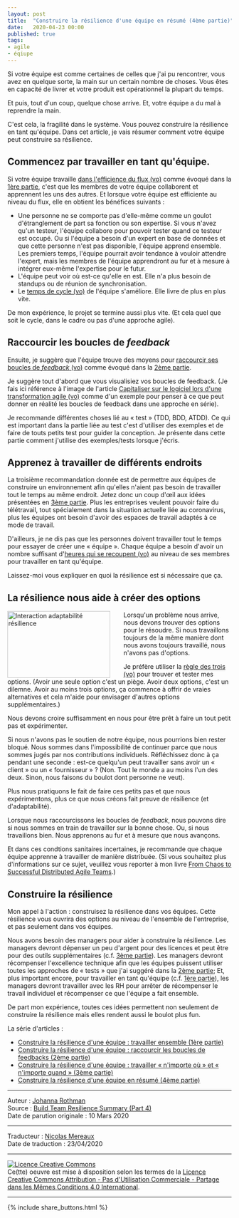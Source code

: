 ```yaml
---
layout: post
title:  "Construire la résilience d'une équipe en résumé (4ème partie)"
date:   2020-04-23 00:00
published: true
tags:
- agile
- éqiupe
---
```


Si votre équipe est comme certaines de celles que j'ai pu rencontrer, vous avez en quelque sorte, la main sur un certain nombre de choses. Vous êtes en capacité de livrer et votre produit est opérationnel la plupart du temps.

Et puis, tout d'un coup, quelque chose arrive. Et, votre équipe a du mal à reprendre la main.

C'est cela, la fragilité dans le système. Vous pouvez construire la résilience en tant qu'équipe. Dans cet article, je vais résumer comment votre équipe peut construire sa résilience.

## Commencez par travailler en tant qu'équipe.

Si votre équipe travaille [dans l'efficience du flux (vo)](https://www.jrothman.com/mpd/agile/2015/09/resource-efficiency-vs-flow-efficiency-part-5-how-flow-changes-everything/) comme évoqué dans la [1ère partie](http://www.les-traducteurs-agiles.org/2020/03/18/construire-la-resilience-d-une-equipe-travailler-ensemble-1ere-partie.html), c'est que les membres de votre équipe collaborent et apprennent les uns des autres. Et lorsque votre équipe est efficiente au niveau du flux, elle en obtient les bénéfices suivants :

* Une personne ne se comporte pas d'elle-même comme un goulot d'étranglement de part sa fonction ou son expertise. Si vous n'avez qu'un testeur, l'équipe collabore pour pouvoir tester quand ce testeur est occupé. Ou si l'équipe a besoin d'un expert en base de données et que cette personne n'est pas disponible, l'équipe apprend ensemble. Les premiers temps, l'équipe pourrait avoir tendance à vouloir attendre l'expert, mais les membres de l'équipe apprendront au fur et à mesure à intégrer eux-même l'expertise pour le futur.
* L'équipe peut voir où est-ce qu'elle en est. Elle n'a plus besoin de standups ou de réunion de synchronisation.
* Le [temps de cycle (vo)](https://www.jrothman.com/mpd/project-management/2019/09/measure-cycle-time-not-velocity/) de l'équipe s'améliore. Elle livre de plus en plus vite.

De mon expérience, le projet se termine aussi plus vite. (Et cela quel que soit le cycle, dans le cadre ou pas d'une approche agile).

## Raccourcir les boucles de _feedback_

Ensuite, je suggère que l'équipe trouve des moyens pour [raccourcir ses boucles de _feedback_ (vo)](https://www.jrothman.com/mpd/2019/05/product-roles-part-6-shorten-feedback-loops/) comme évoqué dans la [2ème partie](http://www.les-traducteurs-agiles.org/2020/03/31/construire-la-resilience-d-une-equipe-raccourcir-les-boucles-de-feedbacks-2eme-partie.html).

Je suggère tout d'abord que vous visualisiez vos boucles de feedback. (Je fais ici référence à l'image de l'article [Capitaliser sur le logiciel lors d'une transformation agile (vo)](https://www.jrothman.com/mpd/management/2020/02/capitalizing-software-during-an-agile-transformation/) comme d'un exemple pour penser à ce que peut donner en réalité les boucles de feedback dans une approche en série).

Je recommande différentes choses lié au « test » (TDD, BDD, ATDD). Ce qui est important dans la partie liée au test c'est d'utiliser des exemples et de faire de touts petits test pour guider la conception. Je présente dans cette partie comment j'utilise des exemples/tests lorsque j'écris.

## Apprenez à travailler de différents endroits

La troisième recommandation donnée est de permettre aux équipes de construire un environnement afin qu'elles n'aient pas besoin de travailler tout le temps au même endroit. Jetez donc un coup d'œil aux idées présentées en [3ème partie](http://www.les-traducteurs-agiles.org/2020/04/08/construire-la-resilience-d-une-equipe-travailler-n-importe-ou-et-n-importe-quand-3eme-partie.html). Plus les entreprises veulent pouvoir faire du télétravail, tout spécialement dans la situation actuelle liée au coronavirus, plus les équipes ont besoin d'avoir des espaces de travail adaptés à ce mode de travail.

D'ailleurs, je ne dis pas que les personnes doivent travailler tout le temps pour essayer de créer une « équipe ». Chaque équipe a besoin d'avoir un nombre suffisant d'[heures qui se recoupent (vo)](https://www.jrothman.com/pragmaticmanager/2019/05/hours-of-overlap-the-first-principle-of-successful-distributed-teams/) au niveau de ses membres pour travailler en tant qu'équipe.

Laissez-moi vous expliquer en quoi la résilience est si nécessaire que ça.

## La résilience nous aide à créer des options

<div align="left" style="float:left; padding-right:30px" >
  <a href="{{ site.url }}assets/johanna/InterplayAdaptabilityResilience-fr.png"><img title="Interaction adaptabilité résilience" src="{{ site.url }}assets/johanna/InterplayAdaptabilityResilience-fr.png" width="231px" height="150px"/></a></div>

Lorsqu'un problème nous arrive, nous devons trouver des options pour le résoudre. Si nous travaillons toujours de la même manière dont nous avons toujours travaillé, nous n'avons pas d'options.

Je préfère utiliser la [règle des trois (vo)](https://www.jrothman.com/pragmaticmanager/2011/06/solving-problems-with-the-rule-of-three/) pour trouver et tester mes options. (Avoir une seule option c'est un piège. Avoir deux options, c'est un dilemne. Avoir au moins trois options, ça commence à offrir de vraies alternatives et cela m'aide pour envisager d'autres options supplémentaires.)

Nous devons croire suffisamment en nous pour être prêt à faire un tout petit pas et expérimenter.

Si nous n'avons pas le soutien de notre équipe, nous pourrions bien rester bloqué. Nous sommes dans l'impossibilité de continuer parce que nous sommes jugés par nos contributions individuels. Réfléchissez donc à ça pendant une seconde : est-ce quelqu'un peut travailler sans avoir un « client » ou un « fournisseur » ? (Non. Tout le monde a au moins l'un des deux. Sinon, nous faisons du boulot dont personne ne veut).

Plus nous pratiquons le fait de faire ces petits pas et que nous expérimentons, plus ce que nous créons fait preuve de  résilience (et d'adaptabilité).

Lorsque nous raccourcissons les boucles de _feedback_, nous pouvons dire si nous sommes en train de travailler sur la bonne chose. Ou, si nous travaillons bien. Nous apprenons au fur et à mesure que nous avançons.

Et dans ces condtions sanitaires incertaines, je recommande que chaque équipe apprenne à travailler de manière distribuée. (Si vous souhaitez plus d'informations sur ce sujet, veuillez vous reporter à mon livre [From Chaos to Successful Distributed Agile Teams](https://www.jrothman.com/books/from-chaos-to-successful-distributed-agile-teams-collaborate-to-deliver/).)

## Construire la résilience

Mon appel à l'action : construisez la résilience dans vos équipes. Cette résilience vous ouvrira des options au niveau de l'ensemble de l'entreprise, et pas seulement dans vos équipes.

Nous avons besoin des managers pour aider à construire la résilience. Les managers devront dépenser un peu d'argent pour des licences et peut être pour des outils supplémentaires (c.f. [3ème partie](http://www.les-traducteurs-agiles.org/2020/04/08/construire-la-resilience-d-une-equipe-travailler-n-importe-ou-et-n-importe-quand-3eme-partie.html)). Les managers devront récompenser l'excellence technique afin que les équipes puissent utiliser toutes les approches de « tests » que j'ai suggéré dans la [2ème partie](http://www.les-traducteurs-agiles.org/2020/03/31/construire-la-resilience-d-une-equipe-raccourcir-les-boucles-de-feedbacks-2eme-partie.html); Et, plus important encore, pour travailler en tant qu'équipe (c.f. [1ère partie](http://www.les-traducteurs-agiles.org/2020/03/18/construire-la-resilience-d-une-equipe-travailler-ensemble-1ere-partie.html)), les managers devront travailler avec les RH pour arrêter de récompenser le travail individuel et récompenser ce que l'équipe a fait ensemble.

De part mon expérience, toutes ces idées permettent non seulement de construire la résilience mais elles rendent aussi le boulot plus fun.

La série d'articles :

* [Construire la résilience d'une équipe : travailler ensemble (1ère partie)](http://www.les-traducteurs-agiles.org/2020/03/18/construire-la-resilience-d-une-equipe-travailler-ensemble-1ere-partie.html)
* [Construire la résilience d'une équipe : raccourcir les boucles de feedbacks (2ème partie)](http://www.les-traducteurs-agiles.org/2020/03/31/construire-la-resilience-d-une-equipe-raccourcir-les-boucles-de-feedbacks-2eme-partie.html)
* [Construire la résilience d'une équipe : travailler « n'importe où » et « n'importe quand » (3ème partie)](http://www.les-traducteurs-agiles.org/2020/04/08/construire-la-resilience-d-une-equipe-travailler-n-importe-ou-et-n-importe-quand-3eme-partie.html)
* [Construire la résilience d'une équipe en résumé (4ème partie)](http://www.les-traducteurs-agiles.org/2020/04/23/construire-la-resilience-d-une-equipe-en-resume-4eme-partie.html)


---
Auteur : [Johanna Rothman](https://www.createadaptablelife.com/about)  
Source : [Build Team Resilience Summary (Part 4)](https://www.jrothman.com/mpd/management/2020/03/build-team-resilience-summary-part-4/)  
Date de parution originale : 10 Mars 2020  

---
Traducteur : [Nicolas Mereaux](http://www.les-traducteurs-agiles.org/traducteurs/)  
Date de traduction : 23/04/2020  

---

<a rel="license" href="http://creativecommons.org/licenses/by-nc-sa/4.0/"><img alt="Licence Creative Commons" style="border-width:0" src="http://i.creativecommons.org/l/by-nc-sa/4.0/88x31.png" /></a><br />Ce(tte) oeuvre est mise à disposition selon les termes de la <a rel="license" href="http://creativecommons.org/licenses/by-nc-sa/4.0/">Licence Creative Commons Attribution - Pas d'Utilisation Commerciale - Partage dans les Mêmes Conditions 4.0 International</a>.

---

{% include share_buttons.html %}
